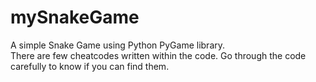 # mySnakeGame
A simple Snake Game using Python PyGame library. <br>
There are few cheatcodes written within the code. Go through the code carefully to know if you can find them.
